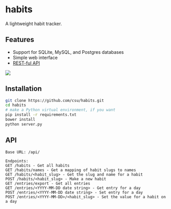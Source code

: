 # habits
A lightweight habit tracker.

## Features
* Support for SQLite, MySQL, and Postgres databases
* Simple web interface
* [REST-ful API](#api)

![](http://i.imgur.com/PAx8PW9.jpg)

## Installation
```bash
git clone https://github.com/csu/habits.git
cd habits
# make a Python virtual environment, if you want
pip install -r requirements.txt
bower install
python server.py
```

## API
```
Base URL: /api/

Endpoints:
GET /habits - Get all habits
GET /habits/names - Get a mapping of habit slugs to names
GET /habits/<habit_slug> - Get the slug and name for a habit
POST /habits/<habit_slug> - Make a new habit
GET /entries/export - Get all entries
GET /entries/<YYYY-MM-DD date string> - Get entry for a day
POST /entries/<YYYY-MM-DD date string> - Set entry for a day
POST /entries/<YYYY-MM-DD>/<habit_slug> - Set the value for a habit on a day
```